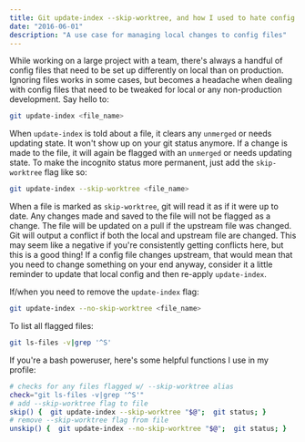 ```yaml
---
title: Git update-index --skip-worktree, and how I used to hate config files
date: "2016-06-01"
description: "A use case for managing local changes to config files"
---
```


While working on a large project with a team, there's always a handful of config files that need to be set up differently on local than on production. Ignoring files works in some cases, but becomes a headache when dealing with config files that need to be tweaked for local or any non-production development. Say hello to:

```bash
git update-index <file_name>
```

When `update-index` is told about a file, it clears any `unmerged` or needs updating state. It won't show up on your git status anymore. If a change is made to the file, it will again be flagged with an `unmerged` or needs updating state. To make the incognito status more permanent, just add the `skip-worktree` flag like so:

```bash
git update-index --skip-worktree <file_name>
```

When a file is marked as `skip-worktree`, git will read it as if it were up to date. Any changes made and saved to the file will not be flagged as a change. The file will be updated on a pull if the upstream file was changed. Git will output a conflict if both the local and upstream file are changed. This may seem like a negative if you're consistently getting conflicts here, but this is a good thing! If a config file changes upstream, that would mean that you need to change something on your end anyway, consider it a little reminder to update that local config and then re-apply `update-index`.

If/when you need to remove the `update-index` flag:

```bash
git update-index --no-skip-worktree <file_name>
```

To list all flagged files:

```bash
git ls-files -v|grep '^S'
```

If you're a bash poweruser, here's some helpful functions I use in my profile:

```bash
# checks for any files flagged w/ --skip-worktree alias
check="git ls-files -v|grep '^S'"
# add --skip-worktree flag to file
skip() {  git update-index --skip-worktree "$@";  git status; }
# remove --skip-worktree flag from file
unskip() {  git update-index --no-skip-worktree "$@";  git status; }
```
